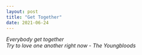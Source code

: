 ```yaml
---
layout: post
title: "Get Together"
date: 2021-06-24
---
```


*Everybody get together* <br>
*Try to love one another right now - The Youngbloods*
